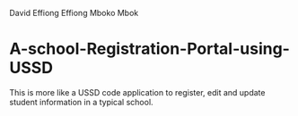 David Effiong Effiong Mboko Mbok
# A-school-Registration-Portal-using-USSD
This is more like a USSD code application to register, edit and update student information in a typical school.
